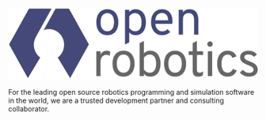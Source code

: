 ![Open robotics logo](/src/assets/images/partners/openrobotics-logo-stacked.png)


For the leading open source robotics programming and simulation software in the world, we are a trusted development partner and consulting collaborator.